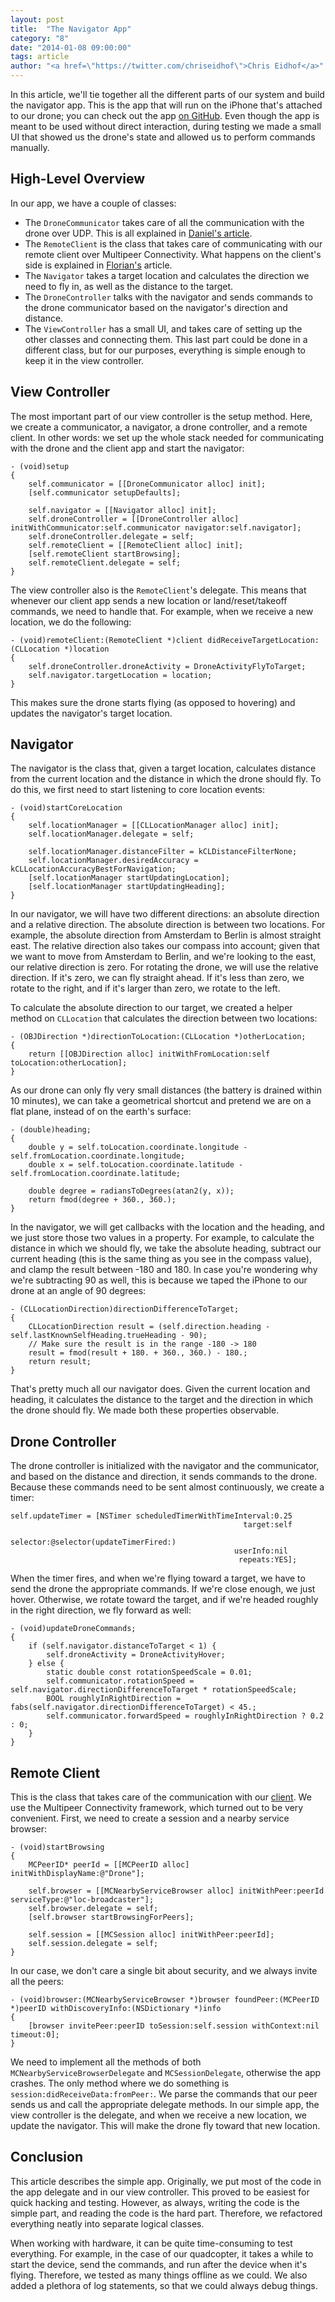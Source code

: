 ```yaml
---
layout: post
title:  "The Navigator App"
category: "8"
date: "2014-01-08 09:00:00"
tags: article
author: "<a href=\"https://twitter.com/chriseidhof\">Chris Eidhof</a>"
---
```


In this article, we'll tie together all the different parts of our system and build the navigator app. This is the app that will run on the iPhone that's attached to our drone; you can check out the app [on GitHub](https://github.com/objcio/issue-8-quadcopter-navigator). Even though the app is meant to be used without direct interaction, during testing we made a small UI that showed us the drone's state and allowed us to perform commands manually.

## High-Level Overview

In our app, we have a couple of classes:

* The `DroneCommunicator` takes care of all the communication with the drone over UDP. This is all explained in [Daniel's article](/issue-8/communicating-with-the-quadcopter.html). 
* The `RemoteClient` is the class that takes care of communicating with our remote client over Multipeer Connectivity. What happens on the client's side is explained in [Florian's](/issue-8/the-quadcopter-client-app.html) article.
* The `Navigator` takes a target location and calculates the direction we need to fly in, as well as the distance to the target.
* The `DroneController` talks with the navigator and sends commands to the drone communicator based on the navigator's direction and distance.
* The `ViewController` has a small UI, and takes care of setting up the other classes and connecting them. This last part could be done in a different class, but for our purposes, everything is simple enough to keep it in the view controller.

## View Controller

The most important part of our view controller is the setup method. Here, we create a communicator, a navigator, a drone controller, and a remote client. In other words: we set up the whole stack needed for communicating with the drone and the client app and start the navigator:

    - (void)setup
    {
        self.communicator = [[DroneCommunicator alloc] init];
        [self.communicator setupDefaults];
    
        self.navigator = [[Navigator alloc] init];
        self.droneController = [[DroneController alloc] initWithCommunicator:self.communicator navigator:self.navigator];
        self.droneController.delegate = self;
        self.remoteClient = [[RemoteClient alloc] init];
        [self.remoteClient startBrowsing];
        self.remoteClient.delegate = self;
    }

The view controller also is the `RemoteClient`'s delegate. This means that whenever our client app sends a new location or land/reset/takeoff commands, we need to handle that. For example, when we receive a new location, we do the following:

    - (void)remoteClient:(RemoteClient *)client didReceiveTargetLocation:(CLLocation *)location
    {
        self.droneController.droneActivity = DroneActivityFlyToTarget;
        self.navigator.targetLocation = location;
    }

This makes sure the drone starts flying (as opposed to hovering) and updates the navigator's target location.

## Navigator

The navigator is the class that, given a target location, calculates distance from the current location and the distance in which the drone should fly. To do this, we first need to start listening to core location events:

    - (void)startCoreLocation
    {
        self.locationManager = [[CLLocationManager alloc] init];
        self.locationManager.delegate = self;
        
        self.locationManager.distanceFilter = kCLDistanceFilterNone;
        self.locationManager.desiredAccuracy = kCLLocationAccuracyBestForNavigation;
        [self.locationManager startUpdatingLocation];
        [self.locationManager startUpdatingHeading];
    }

In our navigator, we will have two different directions: an absolute direction and a relative direction. The absolute direction is between two locations. For example, the absolute direction from Amsterdam to Berlin is almost straight east. The relative direction also takes our compass into account; given that we want to move from Amsterdam to Berlin, and we're looking to the east, our relative direction is zero. For rotating the drone, we will use the relative direction. If it's zero, we can fly straight ahead. If it's less than zero, we rotate to the right, and if it's larger than zero, we rotate to the left.

To calculate the absolute direction to our target, we created a helper method on `CLLocation` that calculates the direction between two locations:

    - (OBJDirection *)directionToLocation:(CLLocation *)otherLocation;
    {
        return [[OBJDirection alloc] initWithFromLocation:self toLocation:otherLocation];
    }

As our drone can only fly very small distances (the battery is drained within 10 minutes), we can take a geometrical shortcut and pretend we are on a flat plane, instead of on the earth's surface:

    - (double)heading;
    {
        double y = self.toLocation.coordinate.longitude - self.fromLocation.coordinate.longitude;
        double x = self.toLocation.coordinate.latitude - self.fromLocation.coordinate.latitude;
        
        double degree = radiansToDegrees(atan2(y, x));
        return fmod(degree + 360., 360.);
    }

In the navigator, we will get callbacks with the location and the heading, and we just store those two values in a property. For example, to calculate the distance in which we should fly, we take the absolute heading, subtract our current heading (this is the same thing as you see in the compass value), and clamp the result between -180 and 180. In case you're wondering why we're subtracting 90 as well, this is because we taped the iPhone to our drone at an angle of 90 degrees:

    - (CLLocationDirection)directionDifferenceToTarget;
    {
        CLLocationDirection result = (self.direction.heading - self.lastKnownSelfHeading.trueHeading - 90);
        // Make sure the result is in the range -180 -> 180
        result = fmod(result + 180. + 360., 360.) - 180.;
        return result;
    }

That's pretty much all our navigator does. Given the current location and heading, it calculates the distance to the target and the direction in which the drone should fly. We made both these properties observable.

## Drone Controller

The drone controller is initialized with the navigator and the communicator, and based on the distance and direction, it sends commands to the drone. Because these commands need to be sent almost continuously, we create a timer:

    self.updateTimer = [NSTimer scheduledTimerWithTimeInterval:0.25
                                                        target:self
                                                      selector:@selector(updateTimerFired:)
                                                      userInfo:nil
                                                       repeats:YES];

When the timer fires, and when we're flying toward a target, we have to send the drone the appropriate commands. If we're close enough, we just hover. Otherwise, we rotate toward the target, and if we're headed roughly in the right direction, we fly forward as well:

    - (void)updateDroneCommands;
    {
        if (self.navigator.distanceToTarget < 1) {
            self.droneActivity = DroneActivityHover;
        } else {
            static double const rotationSpeedScale = 0.01;
            self.communicator.rotationSpeed = self.navigator.directionDifferenceToTarget * rotationSpeedScale;
            BOOL roughlyInRightDirection = fabs(self.navigator.directionDifferenceToTarget) < 45.;
            self.communicator.forwardSpeed = roughlyInRightDirection ? 0.2 : 0;
        }
    }

## Remote Client

This is the class that takes care of the communication with our [client](/issue-8/the-quadcopter-client-app.html). We use the Multipeer Connectivity framework, which turned out to be very convenient. First, we need to create a session and a nearby service browser:

    - (void)startBrowsing
    {
        MCPeerID* peerId = [[MCPeerID alloc] initWithDisplayName:@"Drone"];
    
        self.browser = [[MCNearbyServiceBrowser alloc] initWithPeer:peerId serviceType:@"loc-broadcaster"];
        self.browser.delegate = self;
        [self.browser startBrowsingForPeers];
    
        self.session = [[MCSession alloc] initWithPeer:peerId];
        self.session.delegate = self;
    }

In our case, we don't care a single bit about security, and we always invite all the peers:
    
    - (void)browser:(MCNearbyServiceBrowser *)browser foundPeer:(MCPeerID *)peerID withDiscoveryInfo:(NSDictionary *)info
    {
        [browser invitePeer:peerID toSession:self.session withContext:nil timeout:0];
    }

We need to implement all the methods of both `MCNearbyServiceBrowserDelegate` and `MCSessionDelegate`, otherwise the app crashes. The only method where we do something is `session:didReceiveData:fromPeer:`. We parse the commands that our peer sends us and call the appropriate delegate methods. In our simple app, the view controller is the delegate, and when we receive a new location, we update the navigator. This will make the drone fly toward that new location.

## Conclusion

This article describes the simple app. Originally, we put most of the code in the app delegate and in our view controller. This proved to be easiest for quick hacking and testing. However, as always, writing the code is the simple part, and reading the code is the hard part. Therefore, we refactored everything neatly into separate logical classes. 

When working with hardware, it can be quite time-consuming to test everything. For example, in the case of our quadcopter, it takes a while to start the device, send the commands, and run after the device when it's flying. Therefore, we tested as many things offline as we could. We also added a plethora of log statements, so that we could always debug things.

